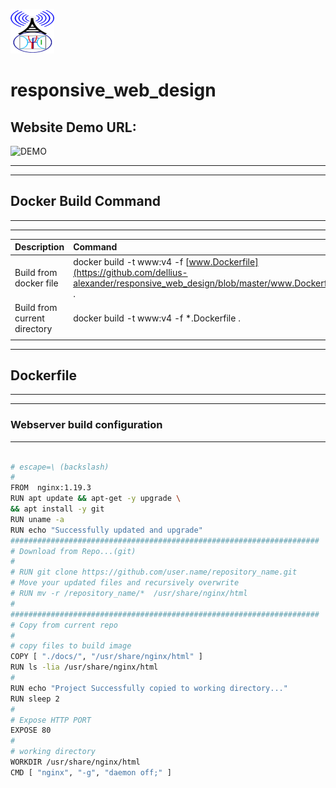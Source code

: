 
[![LOGO](https://github.com/dellius-alexander/responsive_web_design/blob/master/docs/images/logo.png)](https://github.com/dellius-alexander/responsive_web_design)

# responsive_web_design

## Website Demo URL: 


![DEMO](https://dellius-alexander.github.io/responsive_web_design/)

---
---

## Docker Build Command
---
---
|  **Description** |  **Command**  |
|:---	|:---	|
| Build from docker file | docker build -t www:v4 -f [www.Dockerfile](https://github.com/dellius-alexander/responsive_web_design/blob/master/www.Dockerfile) . |
| Build from current directory | docker build -t www:v4 -f *.Dockerfile . |
|  |  |
---

## Dockerfile
---
---
### Webserver build configuration
---

```bash

# escape=\ (backslash)
#
FROM  nginx:1.19.3
RUN apt update && apt-get -y upgrade \
&& apt install -y git
RUN uname -a
RUN echo "Successfully updated and upgrade"
#####################################################################
# Download from Repo...(git)
#
# RUN git clone https://github.com/user.name/repository_name.git 
# Move your updated files and recursively overwrite
# RUN mv -r /repository_name/*  /usr/share/nginx/html
#
#####################################################################
# Copy from current repo
#
# copy files to build image
COPY [ "./docs/", "/usr/share/nginx/html" ]
RUN ls -lia /usr/share/nginx/html
#
RUN echo "Project Successfully copied to working directory..."
RUN sleep 2
#
# Expose HTTP PORT
EXPOSE 80
#
# working directory
WORKDIR /usr/share/nginx/html
CMD [ "nginx", "-g", "daemon off;" ]


```